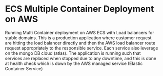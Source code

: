 # ECS Multiple Container Deployment on AWS
Running Multi Container deployment on AWS ECS with Load balancers for stable domains. This is a production application where customer request are hitting the load balancer directly and then the AWS load balancer route request appropriately to the responsible service. Each service also leverage on the mongo DB cloud (atlas).
The application is running such that services are replaced when stopped due to any downtime, and this is done at health check which is down by the AWS managed service (Elastic Container Service)

